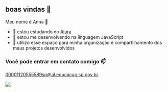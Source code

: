 ## boas vindas 👋

Meu nome é Anna 🐸
- 🦨 estou estudando no [Alura](https://www.alura.com.br)
- 🦝 estou me desenvolvendo na linguagem JavaScript
- 🦨 utilizo esse espaço para minha organização e compartilhamento dos meus projetos desenvolvidos

 ### Você pode entrar em contato comigo 📫

00001120555589sp@al.educacao.sp.gov.br

![](https://media1.tenor.com/m/XbIp7Hmdv2cAAAAd/yuumi-chibiin.gif)

